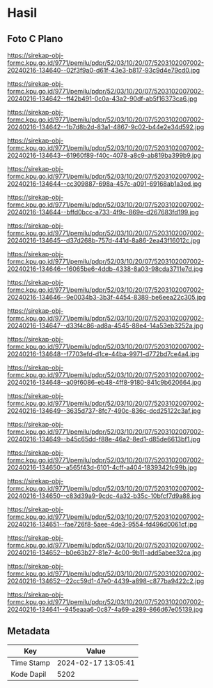 # Hasil

## Foto C Plano

https://sirekap-obj-formc.kpu.go.id/9771/pemilu/pdpr/52/03/10/20/07/5203102007002-20240216-134640--02f3f9a0-d61f-43e3-b817-93c9d4e79cd0.jpg

https://sirekap-obj-formc.kpu.go.id/9771/pemilu/pdpr/52/03/10/20/07/5203102007002-20240216-134642--ff42b491-0c0a-43a2-90df-ab5f16373ca6.jpg

https://sirekap-obj-formc.kpu.go.id/9771/pemilu/pdpr/52/03/10/20/07/5203102007002-20240216-134642--1b7d8b2d-83a1-4867-9c02-b44e2e34d592.jpg

https://sirekap-obj-formc.kpu.go.id/9771/pemilu/pdpr/52/03/10/20/07/5203102007002-20240216-134643--61960f89-f40c-4078-a8c9-ab819ba399b9.jpg

https://sirekap-obj-formc.kpu.go.id/9771/pemilu/pdpr/52/03/10/20/07/5203102007002-20240216-134644--cc309887-698a-457c-a091-69168ab1a3ed.jpg

https://sirekap-obj-formc.kpu.go.id/9771/pemilu/pdpr/52/03/10/20/07/5203102007002-20240216-134644--bffd0bcc-a733-4f9c-869e-d267683fd199.jpg

https://sirekap-obj-formc.kpu.go.id/9771/pemilu/pdpr/52/03/10/20/07/5203102007002-20240216-134645--d37d268b-757d-441d-8a86-2ea43f16012c.jpg

https://sirekap-obj-formc.kpu.go.id/9771/pemilu/pdpr/52/03/10/20/07/5203102007002-20240216-134646--16065be6-4ddb-4338-8a03-98cda3711e7d.jpg

https://sirekap-obj-formc.kpu.go.id/9771/pemilu/pdpr/52/03/10/20/07/5203102007002-20240216-134646--9e0034b3-3b3f-4454-8389-be6eea22c305.jpg

https://sirekap-obj-formc.kpu.go.id/9771/pemilu/pdpr/52/03/10/20/07/5203102007002-20240216-134647--d33f4c86-ad8a-4545-88e4-14a53eb3252a.jpg

https://sirekap-obj-formc.kpu.go.id/9771/pemilu/pdpr/52/03/10/20/07/5203102007002-20240216-134648--f7703efd-d1ce-44ba-9971-d772bd7ce4a4.jpg

https://sirekap-obj-formc.kpu.go.id/9771/pemilu/pdpr/52/03/10/20/07/5203102007002-20240216-134648--a09f6086-eb48-4ff8-9180-841c9b620664.jpg

https://sirekap-obj-formc.kpu.go.id/9771/pemilu/pdpr/52/03/10/20/07/5203102007002-20240216-134649--3635d737-8fc7-490c-836c-dcd25122c3af.jpg

https://sirekap-obj-formc.kpu.go.id/9771/pemilu/pdpr/52/03/10/20/07/5203102007002-20240216-134649--b45c65dd-f88e-46a2-8ed1-d85de6613bf1.jpg

https://sirekap-obj-formc.kpu.go.id/9771/pemilu/pdpr/52/03/10/20/07/5203102007002-20240216-134650--a565f43d-6101-4cff-a404-1839342fc99b.jpg

https://sirekap-obj-formc.kpu.go.id/9771/pemilu/pdpr/52/03/10/20/07/5203102007002-20240216-134650--c83d39a9-9cdc-4a32-b35c-10bfcf7d9a88.jpg

https://sirekap-obj-formc.kpu.go.id/9771/pemilu/pdpr/52/03/10/20/07/5203102007002-20240216-134651--fae726f8-5aee-4de3-9554-fd496d0061cf.jpg

https://sirekap-obj-formc.kpu.go.id/9771/pemilu/pdpr/52/03/10/20/07/5203102007002-20240216-134652--b0e63b27-81e7-4c00-9b11-add5abee32ca.jpg

https://sirekap-obj-formc.kpu.go.id/9771/pemilu/pdpr/52/03/10/20/07/5203102007002-20240216-134652--22cc59d1-47e0-4439-a898-c877ba9422c2.jpg

https://sirekap-obj-formc.kpu.go.id/9771/pemilu/pdpr/52/03/10/20/07/5203102007002-20240216-134641--945eaaa6-0c87-4a69-a289-866d67e05139.jpg


## Metadata

| Key        | Value               |
| ---------- | ------------------- |
| Time Stamp | 2024-02-17 13:05:41 |
| Kode Dapil | 5202                |



